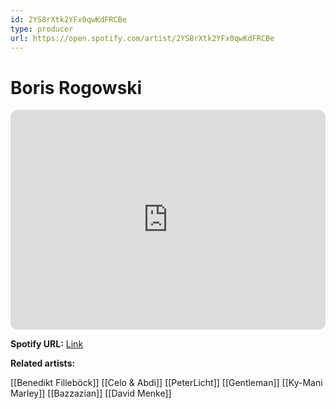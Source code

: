 ```yaml
---
id: 2YS8rXtk2YFx0qwKdFRCBe
type: producer
url: https://open.spotify.com/artist/2YS8rXtk2YFx0qwKdFRCBe
---
```

# Boris Rogowski

<iframe style="border-radius:12px" src="https://open.spotify.com/embed/artist/2YS8rXtk2YFx0qwKdFRCBe" width="100%" height="352" frameBorder="0" allowfullscreen="" allow="autoplay; clipboard-write; encrypted-media; fullscreen; picture-in-picture" loading="lazy"></iframe>

**Spotify URL:** [Link](https://open.spotify.com/artist/2YS8rXtk2YFx0qwKdFRCBe)

**Related artists:**

[[Benedikt Filleböck]]
[[Celo & Abdi]]
[[PeterLicht]]
[[Gentleman]]
[[Ky-Mani Marley]]
[[Bazzazian]]
[[David Menke]]
